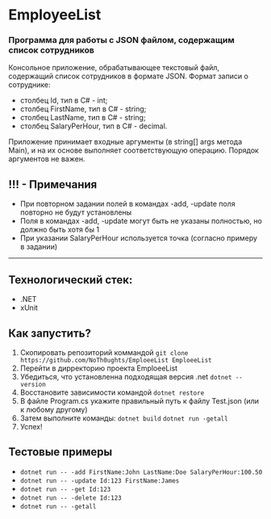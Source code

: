 <div id="MainTitle">

# EmployeeList

</div>
<div id="SubTitle"> 

### Программа для работы с JSON файлом, содержащим список сотрудников

</div>

Консольное приложение, обрабатывающее текстовый файл, содержащий список сотрудников в формате JSON. Формат записи о сотруднике:

- столбец Id, тип в C# - int;
- столбец FirstName, тип в C# - string;
- столбец LastName, тип в C# - string;
- столбец SalaryPerHour, тип в C# - decimal.

Приложение принимает входные аргументы (в string[] args метода Main), и на их основе
выполняет соответствующую операцию. Порядок аргументов не важен.

## !!! - Примечания
- При повторном задании полей в командах -add, -update поля повторно не будут установлены
- Поля в командах -add, -update могут быть не указаны полностью, но должно быть хотя бы 1
- При указании SalaryPerHour используется точка (согласно примеру в задании)

---

## Технологический стек:
<div id="TechStack">

* .NET
* xUnit

</div>

## Как запустить?

1. Скопировать репозиторий коммандой ```git clone https://github.com/NoTh0ughts/EmploeeList EmploeeList```
2. Перейти в дирректорию проекта EmploeeList
3. Убедиться, что установленна подходящая версия .net ```dotnet --version```
4. Восстановите зависимости командой ```dotnet restore```
5. В файле Program.cs укажите правильный путь к файлу Test.json (или к любому другому)
6. Затем выполните команды: ```dotnet build``` ```dotnet run -getall```
7. Успех!

## Тестовые примеры

- ```dotnet run -- -add FirstName:John LastName:Doe SalaryPerHour:100.50```
- ```dotnet run -- -update Id:123 FirstName:James```
- ```dotnet run -- -get Id:123```
- ```dotnet run -- -delete Id:123```
- ```dotnet run -- -getall```

